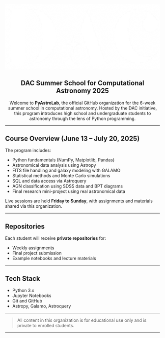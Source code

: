 
<p align="center">
  <img src="image.png" width="600" alt="DAC Logo">
</p>

<h2 align="center">DAC Summer School for Computational Astronomy 2025</h2>

<p align="center">
  Welcome to <strong>PyAstroLab</strong>, the official GitHub organization for the 6-week summer school in computational astronomy. Hosted by the DAC initiative, this program introduces high school and undergraduate students to astronomy through the lens of Python programming.
</p>

---

## Course Overview (June 13 – July 20, 2025)

The program includes:

* Python fundamentals (NumPy, Matplotlib, Pandas)
* Astronomical data analysis using Astropy
* FITS file handling and galaxy modeling with GALAMO
* Statistical methods and Monte Carlo simulations
* SQL and data access via Astroquery
* AGN classification using SDSS data and BPT diagrams
* Final research mini-project using real astronomical data

Live sessions are held **Friday to Sunday**, with assignments and materials shared via this organization.

---

## Repositories

Each student will receive **private repositories** for:

* Weekly assignments
* Final project submission
* Example notebooks and lecture materials

---

## Tech Stack

* Python 3.x
* Jupyter Notebooks
* Git and GitHub
* Astropy, Galamo, Astroquery

---

> All content in this organization is for educational use only and is private to enrolled students.

---
